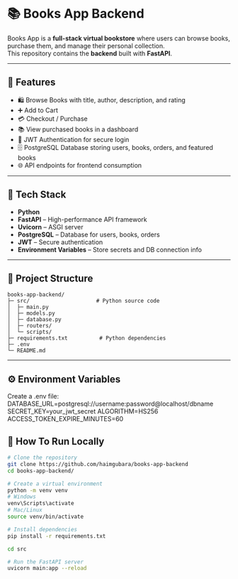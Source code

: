 # 📚 Books App Backend

Books App is a **full-stack virtual bookstore** where users can browse books, purchase them, and manage their personal collection.  
This repository contains the **backend** built with **FastAPI**.

---

## 🚀 Features

- 🛍️ Browse Books with title, author, description, and rating
- ➕ Add to Cart
- 💳 Checkout / Purchase
- 📚 View purchased books in a dashboard
- 🔑 JWT Authentication for secure login
- 🗄️ PostgreSQL Database storing users, books, orders, and featured books
- 🌐 API endpoints for frontend consumption

---

## 🧰 Tech Stack

- **Python**
- **FastAPI** – High-performance API framework
- **Uvicorn** – ASGI server
- **PostgreSQL** – Database for users, books, orders
- **JWT** – Secure authentication
- **Environment Variables** – Store secrets and DB connection info

---

## 📁 Project Structure


```
books-app-backend/
├─ src/                     # Python source code
│  ├─ main.py
│  ├─ models.py
│  ├─ database.py
│  ├─ routers/
│  └─ scripts/
├─ requirements.txt          # Python dependencies
├─ .env
└─ README.md
```


---

## ⚙️ Environment Variables

Create a .env file:
DATABASE_URL=postgresql://username:password@localhost/dbname
SECRET_KEY=your_jwt_secret
ALGORITHM=HS256
ACCESS_TOKEN_EXPIRE_MINUTES=60

## 🔧 How To Run Locally

```bash
# Clone the repository
git clone https://github.com/haimgubara/books-app-backend
cd books-app-backend/

# Create a virtual environment
python -m venv venv
# Windows
venv\Scripts\activate
# Mac/Linux
source venv/bin/activate

# Install dependencies
pip install -r requirements.txt

cd src

# Run the FastAPI server
uvicorn main:app --reload
```

